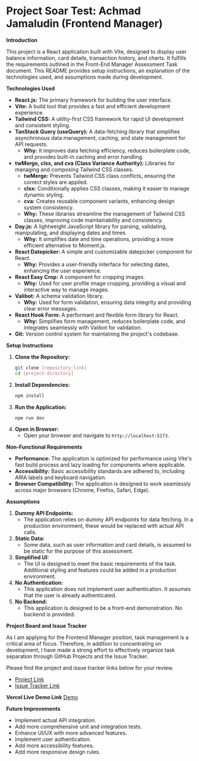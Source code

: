 # Project Soar Test: Achmad Jamaludin (Frontend Manager)

**Introduction**

This project is a React application built with Vite, designed to display user balance information, card details, transaction history, and charts. It fulfills the requirements outlined in the Front-End Manager Assessment Task document. This README provides setup instructions, an explanation of the technologies used, and assumptions made during development.


**Technologies Used**

* **React.js:** The primary framework for building the user interface.
* **Vite:** A build tool that provides a fast and efficient development experience.
* **Tailwind CSS:** A utility-first CSS framework for rapid UI development and consistent styling.
* **TanStack Query (useQuery):** A data-fetching library that simplifies asynchronous data management, caching, and state management for API requests.
    * **Why:** It improves data fetching efficiency, reduces boilerplate code, and provides built-in caching and error handling.
* **twMerge, clsx, and cva (Class Variance Authority):** Libraries for managing and composing Tailwind CSS classes.
    * **twMerge:** Prevents Tailwind CSS class conflicts, ensuring the correct styles are applied.
    * **clsx:** Conditionally applies CSS classes, making it easier to manage dynamic styling.
    * **cva:** Creates reusable component variants, enhancing design system consistency.
    * **Why:** These libraries streamline the management of Tailwind CSS classes, improving code maintainability and consistency.
* **Day.js:** A lightweight JavaScript library for parsing, validating, manipulating, and displaying dates and times.
    * **Why:** It simplifies date and time operations, providing a more efficient alternative to Moment.js.
* **React Datepicker:** A simple and customizable datepicker component for React.
    * **Why:** Provides a user-friendly interface for selecting dates, enhancing the user experience.
* **React Easy Crop:** A component for cropping images.
    * **Why:** Used for user profile image cropping, providing a visual and interactive way to manage images.
* **Valibot:** A schema validation library.
    * **Why:** Used for form validation, ensuring data integrity and providing clear error messages.
* **React Hook Form:** A performant and flexible form library for React.
    * **Why:** Simplifies form management, reduces boilerplate code, and integrates seamlessly with Valibot for validation.
* **Git:** Version control system for maintaining the project's codebase.


**Setup Instructions**

1.  **Clone the Repository:**
    ```bash
    git clone [repository-link]
    cd [project-directory]
    ```
2.  **Install Dependencies:**
    ```bash
    npm install
    ```
3.  **Run the Application:**
    ```bash
    npm run dev
    ```
4.  **Open in Browser:**
    * Open your browser and navigate to `http://localhost:5173`.


**Non-Functional Requirements**

* **Performance:** The application is optimized for performance using Vite's fast build process and lazy loading for components where applicable.
* **Accessibility:** Basic accessibility standards are adhered to, including ARIA labels and keyboard navigation.
* **Browser Compatibility:** The application is designed to work seamlessly across major browsers (Chrome, Firefox, Safari, Edge).


**Assumptions**

1.  **Dummy API Endpoints:**
    * The application relies on dummy API endpoints for data fetching. In a production environment, these would be replaced with actual API calls.
2.  **Static Data:**
    * Some data, such as user information and card details, is assumed to be static for the purpose of this assessment.
3.  **Simplified UI:**
    * The UI is designed to meet the basic requirements of the task. Additional styling and features could be added in a production environment.
4.  **No Authentication:**
    * This application does not implement user authentication. It assumes that the user is already authenticated.
5.  **No Backend:**
    * This application is designed to be a front-end demonstration. No backend is provided.


**Project Board and Issue Tracker**

As I am applying for the Frontend Manager position, task management is a critical area of focus. Therefore, in addition to concentrating on development, I have made a strong effort to effectively organize task separation through GitHub Projects and the Issue Tracker.

Please find the project and issue tracker links below for your review.
* [Project Link](https://github.com/jamaludin/soar-test/projects/1)
* [Issue Tracker Link](https://github.com/amalari/soar-test/issues)


**Vercel Live Demo Link** [Demo](https://achmad-soar-test.vercel.app/dashboard)


**Future Improvements**

* Implement actual API integration.
* Add more comprehensive unit and integration tests.
* Enhance UI/UX with more advanced features.
* Implement user authentication.
* Add more accessibility features.
* Add more responsive design rules.